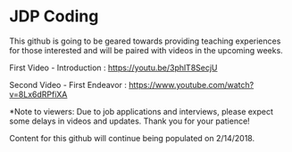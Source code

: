 # JDP Coding 

This github is going to be geared towards providing teaching experiences for those interested and 
will be paired with videos in the upcoming weeks.

First Video - Introduction : https://youtu.be/3phlT8SecjU

Second Video - First Endeavor : https://www.youtube.com/watch?v=8Lx6dRPfiXA

*Note to viewers:
    Due to job applications and interviews, please expect some delays in videos and updates. Thank you for your patience!

Content for this github will continue being populated on 2/14/2018.
